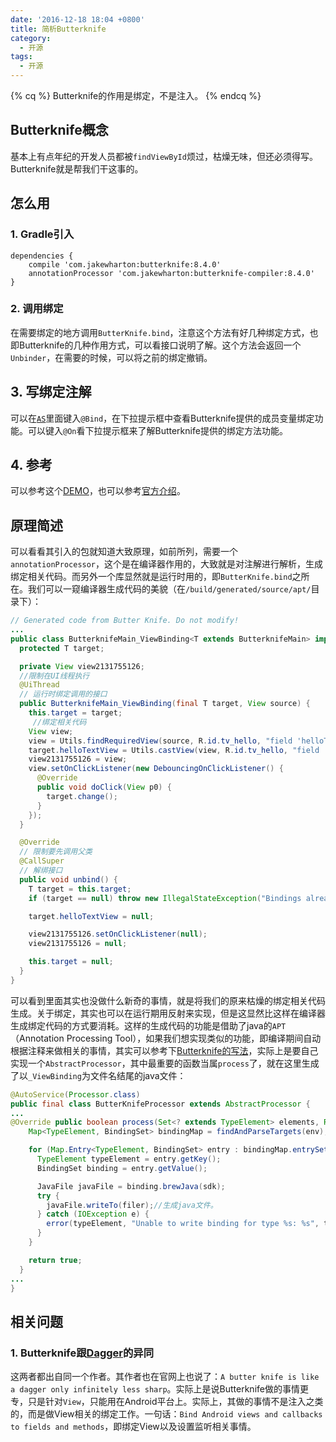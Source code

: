 ```yaml
---
date: '2016-12-18 18:04 +0800'
title: 简析Butterknife
category:
  - 开源
tags:
  - 开源
---
```

{% cq %} Butterknife的作用是绑定，不是注入。 {% endcq %}
## Butterknife概念

基本上有点年纪的开发人员都被`findViewById`烦过，枯燥无味，但还必须得写。Butterknife就是帮我们干这事的。

## 怎么用

### 1. Gradle引入
```
dependencies {
    compile 'com.jakewharton:butterknife:8.4.0'
    annotationProcessor 'com.jakewharton:butterknife-compiler:8.4.0'
}
```
### 2. 调用绑定
在需要绑定的地方调用`ButterKnife.bind`，注意这个方法有好几种绑定方式，也即Butterknife的几种作用方式，可以看接口说明了解。这个方法会返回一个`Unbinder`，在需要的时候，可以将之前的绑定撤销。

## 3. 写绑定注解
可以在[`AS`](http://www.befuncool.com/2016/11/12/JetBrains快捷键汇总)里面键入`@Bind`，在下拉提示框中查看Butterknife提供的成员变量绑定功能。可以键入`@On`看下拉提示框来了解Butterknife提供的绑定方法功能。

## 4. 参考
可以参考这个[DEMO](https://github.com/AfirSraftGarrier/ACCDemoAndroid/blob/master/app/src/main/java/afirsraftgarrier/demoandroid/framework/butterknife/ButterknifeMain.java)，也可以参考[官方介绍](http://jakewharton.github.io/butterknife/)。

## 原理简述
可以看看其引入的包就知道大致原理，如前所列，需要一个`annotationProcessor`，这个是在编译器作用的，大致就是对注解进行解析，生成绑定相关代码。而另外一个库显然就是运行时用的，即`ButterKnife.bind`之所在。我们可以一窥编译器生成代码的美貌（在`/build/generated/source/apt/`目录下）：

```java
// Generated code from Butter Knife. Do not modify!
...
public class ButterknifeMain_ViewBinding<T extends ButterknifeMain> implements Unbinder {
  protected T target;

  private View view2131755126;
  //限制在UI线程执行
  @UiThread
  // 运行时绑定调用的接口
  public ButterknifeMain_ViewBinding(final T target, View source) {
    this.target = target;
	 //绑定相关代码
    View view;
    view = Utils.findRequiredView(source, R.id.tv_hello, "field 'helloTextView' and method 'change'");
    target.helloTextView = Utils.castView(view, R.id.tv_hello, "field 'helloTextView'", TextView.class);
    view2131755126 = view;
    view.setOnClickListener(new DebouncingOnClickListener() {
      @Override
      public void doClick(View p0) {
        target.change();
      }
    });
  }

  @Override
  // 限制要先调用父类
  @CallSuper
  // 解绑接口
  public void unbind() {
    T target = this.target;
    if (target == null) throw new IllegalStateException("Bindings already cleared.");

    target.helloTextView = null;

    view2131755126.setOnClickListener(null);
    view2131755126 = null;

    this.target = null;
  }
}
```
可以看到里面其实也没做什么新奇的事情，就是将我们的原来枯燥的绑定相关代码生成。关于绑定，其实也可以在运行期用反射来实现，但是这显然比这样在编译器生成绑定代码的方式要消耗。这样的生成代码的功能是借助了java的`APT`（Annotation Processing Tool），如果我们想实现类似的功能，即编译期间自动根据注释来做相关的事情，其实可以参考下[Butterknife的写法](https://github.com/JakeWharton/butterknife/blob/master/butterknife-compiler/src/main/java/butterknife/compiler/ButterKnifeProcessor.java)，实际上是要自己实现一个`AbstractProcessor`，其中最重要的函数当属`process`了，就在这里生成了以`_ViewBinding`为文件名结尾的java文件：
```java
@AutoService(Processor.class)
public final class ButterKnifeProcessor extends AbstractProcessor {
...
@Override public boolean process(Set<? extends TypeElement> elements, RoundEnvironment env) {
    Map<TypeElement, BindingSet> bindingMap = findAndParseTargets(env);// 解析注解信息。

    for (Map.Entry<TypeElement, BindingSet> entry : bindingMap.entrySet()) {//遍历前面解析到的信息。
      TypeElement typeElement = entry.getKey();
      BindingSet binding = entry.getValue();

      JavaFile javaFile = binding.brewJava(sdk);
      try {
        javaFile.writeTo(filer);//生成java文件。
      } catch (IOException e) {
        error(typeElement, "Unable to write binding for type %s: %s", typeElement, e.getMessage());
      }
    }

    return true;
  }
...
}
```

## 相关问题

### 1. Butterknife跟[Dagger](http://www.befuncool.com/2016/12/18/2016-12-18-cool-dagger)的异同

这两者都出自同一个作者。其作者也在官网上也说了：`A butter knife is like a dagger only infinitely less sharp`。实际上是说Butterknife做的事情更专，只是针对`View`，只能用在Android平台上。实际上，其做的事情不是注入之类的，而是做View相关的绑定工作。一句话：`Bind Android views and callbacks to fields and methods`，即绑定View以及设置监听相关事情。
